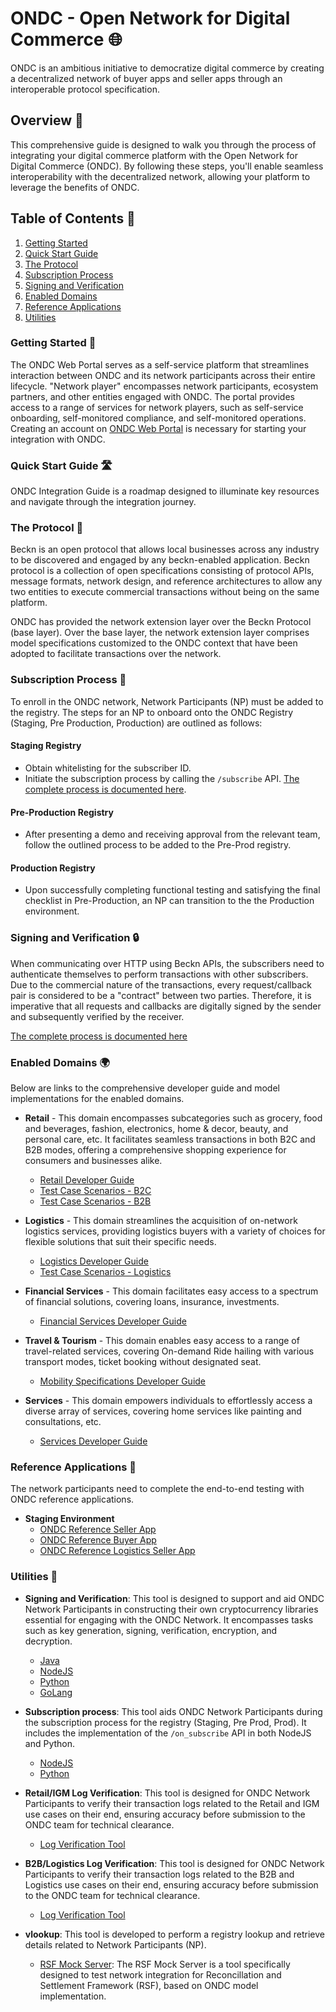 # ONDC - Open Network for Digital Commerce 🌐

ONDC is an ambitious initiative to democratize digital commerce by creating a decentralized network of buyer apps and seller apps through an interoperable protocol specification.

## Overview 📖

This comprehensive guide is designed to walk you through the process of integrating your digital commerce platform with the Open Network for Digital Commerce (ONDC). By following these steps, you'll enable seamless interoperability with the decentralized network, allowing your platform to leverage the benefits of ONDC.

## Table of Contents 📑

1. [Getting Started](#getting-started)
2. [Quick Start Guide](#quick-start-guide)
3. [The Protocol](#the-protocol)
4. [Subscription Process](#subscription-process)
5. [Signing and Verification](#signing-and-verification)
6. [Enabled Domains](#enabled-domains)
7. [Reference Applications](#reference-applications)
8. [Utilities](#utilities)

### Getting Started 🚀

The ONDC Web Portal serves as a self-service platform that streamlines interaction between ONDC and its network participants across their entire lifecycle. "Network player" encompasses network participants, ecosystem partners, and other entities engaged with ONDC. The portal provides access to a range of services for network players, such as self-service onboarding, self-monitored compliance, and self-monitored operations. Creating an account on [ONDC Web Portal](#) is necessary for starting your integration with ONDC.

### Quick Start Guide 🛣️

ONDC Integration Guide is a roadmap designed to illuminate key resources and navigate through the integration journey.

### The Protocol 📜

Beckn is an open protocol that allows local businesses across any industry to be discovered and engaged by any beckn-enabled application. Beckn protocol is a collection of open specifications consisting of protocol APIs, message formats, network design, and reference architectures to allow any two entities to execute commercial transactions without being on the same platform.

ONDC has provided the network extension layer over the Beckn Protocol (base layer). Over the base layer, the network extension layer comprises model specifications customized to the ONDC context that have been adopted to facilitate transactions over the network.

### Subscription Process 📝

To enroll in the ONDC network, Network Participants (NP) must be added to the registry. The steps for an NP to onboard onto the ONDC Registry (Staging, Pre Production, Production) are outlined as follows:

#### Staging Registry

- Obtain whitelisting for the subscriber ID.
- Initiate the subscription process by calling the `/subscribe` API. [The complete process is documented here](#).

#### Pre-Production Registry

- After presenting a demo and receiving approval from the relevant team, follow the outlined process to be added to the Pre-Prod registry.

#### Production Registry

- Upon successfully completing functional testing and satisfying the final checklist in Pre-Production, an NP can transition to the the Production environment.

### Signing and Verification 🔒

When communicating over HTTP using Beckn APIs, the subscribers need to authenticate themselves to perform transactions with other subscribers. Due to the commercial nature of the transactions, every request/callback pair is considered to be a "contract" between two parties. Therefore, it is imperative that all requests and callbacks are digitally signed by the sender and subsequently verified by the receiver.

[The complete process is documented here](#)

### Enabled Domains 🌍

Below are links to the comprehensive developer guide and model implementations for the enabled domains.

- **Retail** - This domain encompasses subcategories such as grocery, food and beverages, fashion, electronics, home & decor, beauty, and personal care, etc. It facilitates seamless transactions in both B2C and B2B modes, offering a comprehensive shopping experience for consumers and businesses alike.
  - [Retail Developer Guide](#)
  - [Test Case Scenarios - B2C](#)
  - [Test Case Scenarios - B2B](#)

- **Logistics** - This domain streamlines the acquisition of on-network logistics services, providing logistics buyers with a variety of choices for flexible solutions that suit their specific needs.
  - [Logistics Developer Guide](#)
  - [Test Case Scenarios - Logistics](#)

- **Financial Services** - This domain facilitates easy access to a spectrum of financial solutions, covering loans, insurance, investments.
  - [Financial Services Developer Guide](#)

- **Travel & Tourism** - This domain enables easy access to a range of travel-related services, covering On-demand Ride hailing with various transport modes, ticket booking without designated seat.
  - [Mobility Specifications Developer Guide](#)

- **Services** - This domain empowers individuals to effortlessly access a diverse array of services, covering home services like painting and consultations, etc.
  - [Services Developer Guide](#)

### Reference Applications 📲

The network participants need to complete the end-to-end testing with ONDC reference applications.

- **Staging Environment**
  - [ONDC Reference Seller App](#)
  - [ONDC Reference Buyer App](#)
  - [ONDC Reference Logistics Seller App](#)

### Utilities 🔧

- **Signing and Verification**: This tool is designed to support and aid ONDC Network Participants in constructing their own cryptocurrency libraries essential for engaging with the ONDC Network. It encompasses tasks such as key generation, signing, verification, encryption, and decryption.
  - [Java](#)
  - [NodeJS](#)
  - [Python](#)
  - [GoLang](#)

- **Subscription process**: This tool aids ONDC Network Participants during the subscription process for the registry (Staging, Pre Prod, Prod). It includes the implementation of the `/on_subscribe` API in both NodeJS and Python.
  - [NodeJS](#)
  - [Python](#)

- **Retail/IGM Log Verification**: This tool is designed for ONDC Network Participants to verify their transaction logs related to the Retail and IGM use cases on their end, ensuring accuracy before submission to the ONDC team for technical clearance.
  - [Log Verification Tool](#)

- **B2B/Logistics Log Verification**: This tool is designed for ONDC Network Participants to verify their transaction logs related to the B2B and Logistics use cases on their end, ensuring accuracy before submission to the ONDC team for technical clearance.
  - [Log Verification Tool](#)

- **vlookup**: This tool is developed to perform a registry lookup and retrieve details related to Network Participants (NP).
  - [RSF Mock Server](#): The RSF Mock Server is a tool specifically designed to test network integration for Reconcillation and Settlement Framework (RSF), based on ONDC model implementation.
